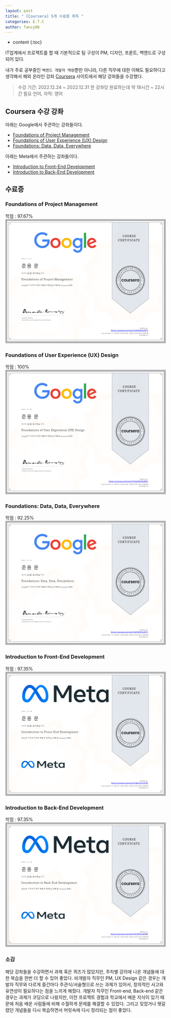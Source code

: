 ```yaml
---
layout: post
title: " [Coursera] 5개 수료증 취득 "
categories: E.T.C
author: fancy96
---
```

* content
{:toc}

IT업계에서 프로젝트를 할 때 기본적으로 팀 구성이 PM, 디자인, 프론트, 백엔드로 구성되어 있다.

내가 주로 공부중인 `백엔드 개발자 역량`뿐만 아니라, 다른 직무에 대한 이해도 필요하다고 생각해서 해외 온라인 강좌 [Coursera](https://www.coursera.org/) 사이트에서 해당 강좌들을 수강했다.

> 수강 기간: 2022.12.24 ~ 2022.12.31
한 강좌당 완료하는데 약 18시간 ~ 22시간 필요
언어, 자막: 영어


## Coursera 수강 강좌

아래는 Google에서 주관하는 강좌들이다.
- [Foundations of Project Management](https://www.coursera.org/learn/project-management-foundations/)
- [Foundations of User Experience (UX) Design](https://www.coursera.org/learn/foundations-user-experience-design)
- [Foundations: Data, Data, Everywhere](https://www.coursera.org/learn/foundations-data)


아래는 Meta에서 주관하는 강좌들이다.
- [Introduction to Front-End Development](https://www.coursera.org/learn/introduction-to-front-end-development)
- [Introduction to Back-End Development](https://www.coursera.org/learn/introduction-to-back-end-development)

## 수료증

### Foundations of Project Management

학점 : 97.67%
![](/assets/img/etc/Foundations-of-Project-Management_certificate.png)

### Foundations of User Experience (UX) Design

학점 : 100%
![](/assets/img/etc/Foundations-of-User-Experience-_UX_-Design_certificate.png)

### Foundations: Data, Data, Everywhere

학점 : 92.25%
![](/assets/img/etc/Foundations-Data_-Data_-Everywhere_certificate.png)

### Introduction to Front-End Development

학점 : 97.35%
![](/assets/img/etc/Introduction-to-Front-End-Development_certificate.png)


### Introduction to Back-End Development

학점 : 97.35%
![](/assets/img/etc/Introduction-to-Back-End-Developmen_certificate.png)


### 소감

해당 강좌들을 수강하면서 과제 혹은 퀴즈가 많았지만, 주차별 강의에 나온 개념들에 대한 복습을 한번 더 할 수 있어 좋았다.
비개발자 직무인 PM, UX Design 같은 경우는 개발자 직무와 다르게 중간마다 주관식/서술형으로 쓰는 과제가 있어서, 창의적인 사고와 유연성이 필요하다는 점을 느끼게 해줬다.
개발자 직무인 Front-end, Back-end 같은 경우는 과제가 코딩으로 나왔지만, 이전 프로젝트 경험과 학교에서 배운 지식이 있기 때문에 처음 배운 사람들에 비해 수월하게 문제를 해결할 수 있었다.
그리고 잊었거나 헷갈렸던 개념들을 다시 복습하면서 머릿속에 다시 정리되는 점이 좋았다.